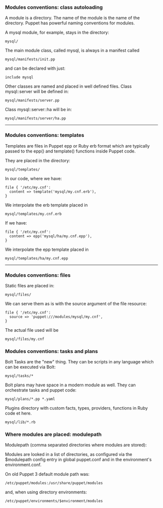 ### Modules conventions: class autoloading

A module is a directory. The name of the module is the name of the directory.
Puppet has powerful naming conventions for modules.

A mysql module, for example, stays in the directory: 

    mysql/

The main module class, called mysql, is always in a manifest called

    mysql/manifests/init.pp

and can be declared with just:

    include mysql

Other classes are named and placed in well defined files. Class mysql::server will be defined in:

    mysql/manifests/server.pp

Class mysql::server::ha will be in:

    mysql/manifests/server/ha.pp

---

### Modules conventions: templates

Templates are files in Puppet epp or Ruby erb format which are typically passed to the epp() and template() functions inside Puppet code.

They are placed in the directory:

    mysql/templates/

In our code, where we have:

    file { '/etc/my.cnf':
      content => template('mysql/my.cnf.erb'),
    }

We interpolate the erb template placed in

    mysql/templates/my.cnf.erb

If we have:

    file { '/etc/my.cnf':
      content => epp('mysql/ha/my.cnf.epp'),
    }

We interpolate the epp template placed in

    mysql/templates/ha/my.cnf.epp

---

### Modules conventions: files


Static files are placed in:

    mysql/files/

We can serve them as is with the source argument of the file resource:

    file { '/etc/my.cnf':
      source => 'puppet:///modules/mysql/my.cnf',
    }

The actual file used will be

    mysql/files/my.cnf

### Modules conventions: tasks and plans

Bolt Tasks are the "new" thing. They can be scripts in any language which can be executed via Bolt:

    mysql/tasks/*

Bolt plans may have space in a modern module as well. They can orchestrate tasks and puppet code:

    mysql/plans/*.pp *.yaml

Plugins directory with custom facts, types, providers, functions  in Ruby code et here.

    mysql/lib/*.rb


### Where modules are placed: modulepath

Modulepath (comma separated directories where modules are stored):

Modules are looked in a list of directories, as configured via the $modulepath
config entry in global puppet.conf and in the environment's environment.conf.

On old Puppet 3 default module path was:

    /etc/puppet/modules:/usr/share/puppet/modules

and, when using directory environments:

    /etc/puppet/environments/$environment/modules
